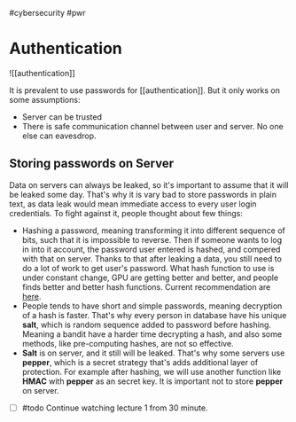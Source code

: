 #cybersecurity #pwr 

# Authentication
![[authentication]]

It is prevalent to use passwords for [[authentication]]. But it only works on some assumptions:
- Server can be trusted
- There is safe communication channel between user and server. No one else can eavesdrop.
## Storing passwords on Server

Data on servers can always be leaked, so it's important to assume that it will be leaked some day. That's why it is vary bad to store passwords in plain text, as data leak would mean immediate access to every user login credentials. To fight against it, people thought about few things:
- Hashing a password, meaning transforming it into different sequence of bits, such that it is impossible to reverse. Then if someone wants to log in into it account, the password user entered is hashed, and compered with that on server. Thanks to that after leaking a data, you still need to do a lot of work to get user's password. What hash function to use is under constant change, GPU are getting better and better, and people finds better and better hash functions. Current recommendation are [here](https://cheatsheetseries.owasp.org/cheatsheets/Password_Storage_Cheat_Sheet.html).
- People tends to have short and simple passwords, meaning decryption of a hash is faster. That's why every person in database have his unique **salt**, which is random sequence added to password before hashing. Meaning a bandit have a harder time decrypting a hash, and also some methods, like pre-computing hashes, are not so effective.
- **Salt** is on server, and it still will be leaked. That's why some servers use **pepper**, which is a secret strategy that's adds additional layer of protection. For example after hashing, we will use another function like **HMAC** with **pepper** as an secret key. It is important not to store **pepper** on server. 

- [ ] #todo Continue watching lecture 1 from 30 minute.